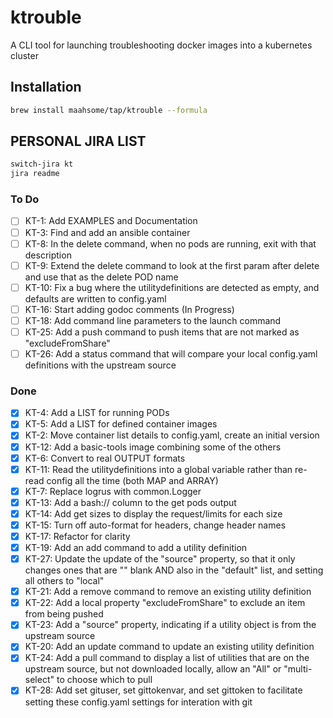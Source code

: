 # ktrouble

A CLI tool for launching troubleshooting docker images into a kubernetes cluster

## Installation

```bash
brew install maahsome/tap/ktrouble --formula
```

## PERSONAL JIRA LIST

```zsh
switch-jira kt
jira readme
```

### To Do

- [ ] KT-1:   Add EXAMPLES and Documentation
- [ ] KT-3:   Find and add an ansible container
- [ ] KT-8:   In the delete command, when no pods are running, exit with that description
- [ ] KT-9:   Extend the delete command to look at the first param after delete and use that as the delete POD name
- [ ] KT-10:  Fix a bug where the utilitydefinitions are detected as empty, and defaults are written to config.yaml
- [ ] KT-16:  Start adding godoc comments (In Progress)
- [ ] KT-18:  Add command line parameters to the launch command
- [ ] KT-25:  Add a push command to push items that are not marked as "excludeFromShare"
- [ ] KT-26:  Add a status command that will compare your local config.yaml definitions with the upstream source

### Done

- [x] KT-4:   Add a LIST for running PODs
- [x] KT-5:   Add a LIST for defined container images
- [x] KT-2:   Move container list details to config.yaml, create an initial version
- [x] KT-12:  Add a basic-tools image combining some of the others
- [x] KT-6:   Convert to real OUTPUT formats
- [x] KT-11:  Read the utilitydefinitions into a global variable rather than re-read config all the time (both MAP and ARRAY)
- [x] KT-7:   Replace logrus with common.Logger
- [x] KT-13:  Add a bash:// column to the get pods output
- [x] KT-14:  Add get sizes to display the request/limits for each size
- [x] KT-15:  Turn off auto-format for headers, change header names
- [x] KT-17:  Refactor for clarity
- [x] KT-19:  Add an add command to add a utility definition
- [x] KT-27:  Update the update of the "source" property, so that it only changes ones that are "" blank AND also in the "default" list, and setting all others to "local"
- [x] KT-21:  Add a remove command to remove an existing utility definition
- [x] KT-22:  Add a local property "excludeFromShare" to exclude an item from being pushed
- [x] KT-23:  Add a "source" property, indicating if a utility object is from the upstream source
- [x] KT-20:  Add an update command to update an existing utility definition
- [x] KT-24:  Add a pull command to display a list of utilities that are on the upstream source, but not downloaded locally, allow an "All" or "multi-select" to choose which to pull
- [x] KT-28:  Add set gituser, set gittokenvar, and set gittoken to facilitate setting these config.yaml settings for interation with git
